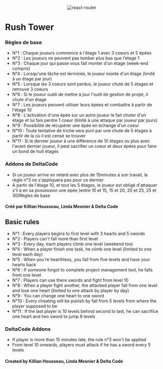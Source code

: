 
<p align="center">
  <img alt="react-router" src="http://deltacode.fr/assets/images/rushtower.png">
</p>

# Rush Tower

### Règles de base

* N°1 : Chaque joueurs commence à l'étage 1 avec 3 coeurs et 5 épées
* N°2 : Les joueurs ne peuvent pas tomber plus bas que l'étage 1
* N°3 : Chaque jour qui passe vous fait monter d'un étage (week-end compris)
* N°4 : Lorsqu'une tâche est terminée, le joueur monte d'un étage (limité à un étage par jour)
* N°5 : Lorsque les 3 coeurs sont perdus, le joueur chute de 5 étages et retrouve 3 coeurs
* N°6 : Si le joueur oubli de mettre à jour l'outil de gestion de projet, il chute d'un étage
* N°7 : Les joueurs peuvent utiliser leurs épées et combattre à partir de l'étage 10
* N°8 : L'activation d'une épée sur un autre joueur le fait chuter d'un étage et lui fais perdre 1 coeur (limité à une attaque par joueur par jours)
* N°9 : Possibilité de récupérer une épée en échange d'un coeur
* N°10 : Toute tentative de triche sera puni par une chute de 5 étages à partir de la où il est censé se trouver
* N°11 : Si le dernier joueur à une différence de 10 étages ou plus avec l'avant dernier joueur, il peut sacrifier un coeur et deux épées pour faire un bond de huit étages


### Addons de DeltaCode

* Si un joueur arrive en retard avec plus de 15minutes à son travail, la règle n°3 ne s'appliquera pas pour ce dernier
* A partir de l'étage 10, et tout les 5 étages, le joueur est obligé d'attaquer s'il à en sa possession une épée (entre 10 et 15, 15 et 20, 20 et 25, 25 et 30)Règles de base

#### Créé par Killian Housseau, Linda Mesnier & Delta Code


## Basic rules

* N°1 : Every players begins to first level with 3 hearts and 5 swords
* N°2 : Players can't fall more than first level
* N°3 : Every day, each players climb one level (weekend too)
* N°4 : When a player finish one task, he climb one level (limited to one level each day)
* N°5 : When you're hearthless, you fall from five levels and have your hearts back
* N°6 : If someone forgot to complete project management tool, he falls from one level
* N°7 : Players can use there swords and fight from level 10
* N°8 : When a player fight another, the attacked player fall from one level and lose one heart (limited to one attack by player by day)
* N°9 : You can change one heart to one sword
* N°10 : Every cheating will be punish by fall from 5 levels from where the player supposed to be
* N°11 : If the last player is 10 levels behind second to last, he can sacrifice one heart and two sword to jump 8 levels



### DeltaCode Addons

* If player is more than 15 minutes late, the rule n°3 won't be applied
* From level 10 onwards, players must attack if he has a sword every 5 levels


#### Created by Killian Housseau, Linda Mesnier & Delta Code
